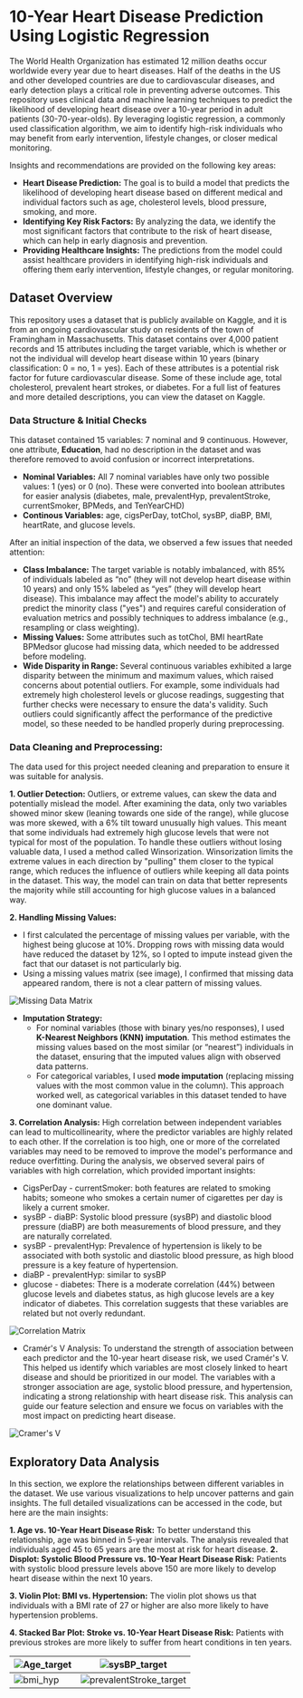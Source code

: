# 10-Year Heart Disease Prediction Using Logistic Regression

The World Health Organization has estimated 12 million deaths occur worldwide every year due to heart diseases. Half of the deaths in the US and other developed countries are due to cardiovascular diseases, and early detection plays a critical role in preventing adverse outcomes. This repository uses clinical data and machine learning techniques to predict the likelihood of developing heart disease over a 10-year period in adult patients (30-70-year-olds). By leveraging logistic regression, a commonly used classification algorithm, we aim to identify high-risk individuals who may benefit from early intervention, lifestyle changes, or closer medical monitoring. 

Insights and recommendations are provided on the following key areas:

- **Heart Disease Prediction:** The goal is to build a model that predicts the likelihood of developing heart disease based on different medical and individual factors such as age, cholesterol levels, blood pressure, smoking, and more.
- **Identifying Key Risk Factors:** By analyzing the data, we identify the most significant factors that contribute to the risk of heart disease, which can help in early diagnosis and prevention.
- **Providing Healthcare Insights:** The predictions from the model could assist healthcare providers in identifying high-risk individuals and offering them early intervention, lifestyle changes, or regular monitoring.

## Dataset Overview

This repository uses a dataset that is publicly available on Kaggle, and it is from an ongoing cardiovascular study on residents of the town of Framingham in Massachusetts. This dataset contains over 4,000 patient records and 15 attributes including the target variable, which is whether or not the individual will develop heart disease within 10 years (binary classification: 0 = no, 1 = yes). Each of these attributes is a potential risk factor for future cardiovascular disease. Some of these include age, total cholesterol, prevalent heart strokes, or diabetes. For a full list of features and more detailed descriptions, you can view the dataset on Kaggle.

### Data Structure & Initial Checks

This dataset contained 15 variables: 7 nominal and 9 continuous. However, one attribute, **Education**, had no description in the dataset and was therefore removed to avoid confusion or incorrect interpretations. 

- **Nominal Variables:** All 7 nominal variables have only two possible values: 1 (yes) or 0 (no). These were converted into boolean attributes for easier analysis (diabetes, male, prevalentHyp, prevalentStroke, currentSmoker, BPMeds, and TenYearCHD)
- **Continous Variables:** age, cigsPerDay, totChol, sysBP, diaBP, BMI, heartRate, and glucose levels.

After an initial inspection of the data, we observed a few issues that needed attention:

- **Class Imbalance:** The target variable is notably imbalanced, with 85% of individuals labeled as “no” (they will not develop heart disease within 10 years) and only 15% labeled as “yes” (they will develop heart disease). This imbalance may affect the model's ability to accurately predict the minority class ("yes") and requires careful consideration of evaluation metrics and possibly techniques to address imbalance (e.g., resampling or class weighting).
- **Missing Values:** Some attributes such as totChol, BMI heartRate BPMedsor glucose had missing data, which needed to be addressed before modeling.
- **Wide Disparity in Range:** Several continuous variables exhibited a large disparity between the minimum and maximum values, which raised concerns about potential outliers. For example, some individuals had extremely high cholesterol levels or glucose readings, suggesting that further checks were necessary to ensure the data's validity. Such outliers could significantly affect the performance of the predictive model, so these needed to be handled properly during preprocessing.

### Data Cleaning and Preprocessing:

The data used for this project needed cleaning and preparation to ensure it was suitable for analysis.

**1. Outlier Detection:** Outliers, or extreme values, can skew the data and potentially mislead the model. After examining the data, only two variables showed minor skew (leaning towards one side of the range), while glucose was more skewed, with a 6% tilt toward unusually high values. This meant that some individuals had extremely high glucose levels that were not typical for most of the population. To handle these outliers without losing valuable data, I used a method called Winsorization. Winsorization limits the extreme values in each direction by "pulling" them closer to the typical range, which reduces the influence of outliers while keeping all data points in the dataset. This way, the model can train on data that better represents the majority while still accounting for high glucose values in a balanced way.

**2. Handling Missing Values:** 
- I first calculated the percentage of missing values per variable, with the highest being glucose at 10%. Dropping rows with missing data would have reduced the dataset by 12%, so I opted to impute instead given the fact that our dataset is not particularly big.
- Using a missing values matrix (see image), I confirmed that missing data appeared random, there is not a clear pattern of missing values.

![Missing Data Matrix](https://github.com/juliamartin0/heart_disease/blob/main/missing_matrix.png?raw=true)

- **Imputation Strategy:**
  - For nominal variables (those with binary yes/no responses), I used **K-Nearest Neighbors (KNN) imputation**. This method estimates the missing values based on the most similar (or “nearest”) individuals in the dataset, ensuring that the imputed values align with observed data patterns.
  - For categorical variables, I used **mode imputation** (replacing missing values with the most common value in the column). This approach worked well, as categorical variables in this dataset tended to have one dominant value.
 
**3. Correlation Analysis:** High correlation between independent variables can lead to multicollinearity, where the predictor variables are highly related to each other. If the correlation is too high, one or more of the correlated variables may need to be removed to improve the model's performance and reduce overfitting. During the analysis, we observed several pairs of variables with high correlation, which provided important insights:

 - CigsPerDay - currentSmoker: both features are related to smoking habits; someone who smokes a certain numer of cigarettes per day is likely a current smoker.
 - sysBP - diaBP: Systolic blood pressure (sysBP) and diastolic blood pressure (diaBP) are both measurements of blood pressure, and they are naturally correlated.
 - sysBP - prevalentHyp: Prevalence of hypertension is likely to be associated with both systolic and diastolic blood pressure, as high blood pressure is a key feature of hypertension.
 - diaBP - prevalentHyp: similar to sysBP
 - glucose - diabetes: There is a moderate correlation (44%) between glucose levels and diabetes status, as high glucose levels are a key indicator of diabetes. This correlation suggests that these variables are related but not overly redundant.

 ![Correlation Matrix](https://github.com/juliamartin0/heart_disease/blob/main/correlation_matrix.png?raw=true)  

- Cramér's V Analysis: To understand the strength of association between each predictor and the 10-year heart disease risk, we used Cramér's V. This helped us identify which variables are most closely linked to heart disease and should be prioritized in our model. The variables with a stronger association are age, systolic blood pressure, and hypertension, indicating a strong relationship with heart disease risk. This analysis can guide our feature selection and ensure we focus on variables with the most impact on predicting heart disease.

 ![Cramer's V](https://github.com/juliamartin0/heart_disease/blob/main/newplot%20(6).png?raw=true) 

## Exploratory Data Analysis
In this section, we explore the relationships between different variables in the dataset. We use various visualizations to help uncover patterns and gain insights. The full detailed visualizations can be accessed in the code, but here are the main insights: 

**1. Age vs. 10-Year Heart Disease Risk:** To better understand this relationship, age was binned in 5-year intervals. The analysis revealed that individuals aged 45 to 65 years are the most at risk for heart disease.
**2. Displot: Systolic Blood Pressure vs. 10-Year Heart Disease Risk:** Patients with systolic blood pressure levels above 150 are more likely to develop heart disease within the next 10 years.
   
**3. Violin Plot: BMI vs. Hypertension:** The violin plot shows us that individuals with a BMI rate of 27 or higher are also more likely to have hypertension problems.
   
**4. Stacked Bar Plot: Stroke vs. 10-Year Heart Disease Risk:** Patients with previous strokes are more likely to suffer from heart conditions in ten years.
   

| ![Age_target](https://github.com/juliamartin0/heart_disease/blob/main/age_target.png?raw=true) | ![sysBP_target](https://github.com/juliamartin0/heart_disease/blob/main/sysBP_target.png?raw=true) |
|----------------------------|----------------------------|
| ![bmi_hyp](https://github.com/juliamartin0/heart_disease/blob/main/bmi_hyp.png?raw=true) | ![prevalentStroke_target](https://github.com/juliamartin0/heart_disease/blob/main/stroke_target.png?raw=true) |











